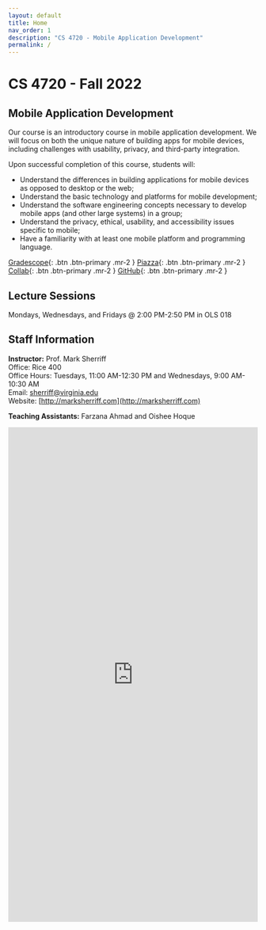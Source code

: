 ```yaml
---
layout: default
title: Home
nav_order: 1
description: "CS 4720 - Mobile Application Development"
permalink: /
---
```


# CS 4720 - Fall 2022
## Mobile Application Development
Our course is an introductory course in mobile application development. We will focus on both the unique nature of building apps for mobile devices, including challenges with usability, privacy, and third-party integration. 

Upon successful completion of this course, students will:

* Understand the differences in building applications for mobile devices as opposed to desktop or the web;
* Understand the basic technology and platforms for mobile development;
* Understand the software engineering concepts necessary to develop mobile apps (and other large systems) in a group;
* Understand the privacy, ethical, usability, and accessibility issues specific to mobile;
* Have a familiarity with at least one mobile platform and programming language.

[Gradescope](https://www.gradescope.com/courses/413658){: .btn .btn-primary .mr-2  }
[Piazza](https://piazza.com/class/l6fccdmluj73ia){: .btn .btn-primary .mr-2  }
[Collab](https://collab.its.virginia.edu/portal/site/6ba3015f-489d-4fe1-9c5d-ce4e306fc578){: .btn .btn-primary .mr-2  }
[GitHub](https://github.com/uva-cs4720-f22){: .btn .btn-primary .mr-2  }

## Lecture Sessions
Mondays, Wednesdays, and Fridays @ 2:00 PM-2:50 PM in OLS 018   

## Staff Information
__Instructor:__ Prof. Mark Sherriff   
Office: Rice 400   
Office Hours: Tuesdays, 11:00 AM-12:30 PM and Wednesdays, 9:00 AM-10:30 AM   
Email: [sherriff@virginia.edu](mailto:sherriff@virginia.edu)    
Website: [http://marksherriff.com](http://marksherriff.com)    

__Teaching Assistants:__ Farzana Ahmad and Oishee Hoque    

<iframe src="https://docs.google.com/spreadsheets/d/e/2PACX-1vQ4iDCaihqUIAIp6tun7I436XkYLJamKmLMlt9YecBmoMj6fKMzmPUzTl09mJ6CErvAXqKyz96KliJI/pubhtml?gid=0&amp;single=true&amp;widget=true&amp;headers=false" frameborder="0" style="overflow:hidden;height:1000;width:100%" height="175" width="100%"></iframe>